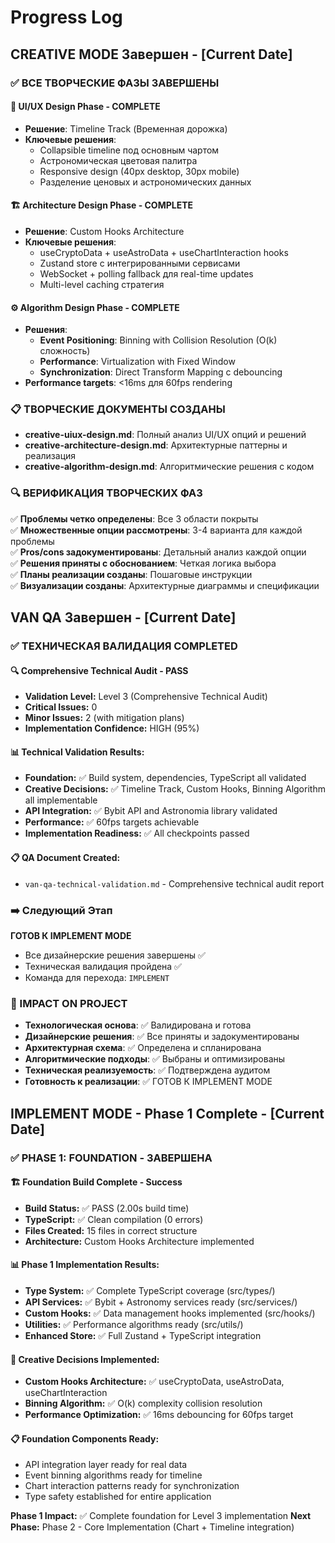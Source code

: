# Progress Log

## CREATIVE MODE Завершен - [Current Date]

### ✅ ВСЕ ТВОРЧЕСКИЕ ФАЗЫ ЗАВЕРШЕНЫ

#### 🎨 UI/UX Design Phase - COMPLETE
- **Решение**: Timeline Track (Временная дорожка)
- **Ключевые решения**: 
  - Collapsible timeline под основным чартом
  - Астрономическая цветовая палитра
  - Responsive design (40px desktop, 30px mobile)
  - Разделение ценовых и астрономических данных

#### 🏗️ Architecture Design Phase - COMPLETE
- **Решение**: Custom Hooks Architecture
- **Ключевые решения**:
  - useCryptoData + useAstroData + useChartInteraction hooks
  - Zustand store с интегрированными сервисами
  - WebSocket + polling fallback для real-time updates
  - Multi-level caching стратегия

#### ⚙️ Algorithm Design Phase - COMPLETE
- **Решения**:
  - **Event Positioning**: Binning with Collision Resolution (O(k) сложность)
  - **Performance**: Virtualization with Fixed Window
  - **Synchronization**: Direct Transform Mapping с debouncing
- **Performance targets**: <16ms для 60fps rendering

### 📋 ТВОРЧЕСКИЕ ДОКУМЕНТЫ СОЗДАНЫ
- **creative-uiux-design.md**: Полный анализ UI/UX опций и решений
- **creative-architecture-design.md**: Архитектурные паттерны и реализация
- **creative-algorithm-design.md**: Алгоритмические решения с кодом

### 🔍 ВЕРИФИКАЦИЯ ТВОРЧЕСКИХ ФАЗ
✅ **Проблемы четко определены**: Все 3 области покрыты  
✅ **Множественные опции рассмотрены**: 3-4 варианта для каждой проблемы  
✅ **Pros/cons задокументированы**: Детальный анализ каждой опции  
✅ **Решения приняты с обоснованием**: Четкая логика выбора  
✅ **Планы реализации созданы**: Пошаговые инструкции  
✅ **Визуализации созданы**: Архитектурные диаграммы и спецификации  

## VAN QA Завершен - [Current Date]

### ✅ ТЕХНИЧЕСКАЯ ВАЛИДАЦИЯ COMPLETED

#### 🔍 Comprehensive Technical Audit - PASS
- **Validation Level:** Level 3 (Comprehensive Technical Audit)
- **Critical Issues:** 0
- **Minor Issues:** 2 (with mitigation plans)
- **Implementation Confidence:** HIGH (95%)

#### 📊 Technical Validation Results:
- **Foundation:** ✅ Build system, dependencies, TypeScript all validated
- **Creative Decisions:** ✅ Timeline Track, Custom Hooks, Binning Algorithm all implementable
- **API Integration:** ✅ Bybit API and Astronomia library validated
- **Performance:** ✅ 60fps targets achievable
- **Implementation Readiness:** ✅ All checkpoints passed

#### 📋 QA Document Created:
- `van-qa-technical-validation.md` - Comprehensive technical audit report

### ➡️ Следующий Этап
**ГОТОВ К IMPLEMENT MODE**
- Все дизайнерские решения завершены ✅
- Техническая валидация пройдена ✅
- Команда для перехода: `IMPLEMENT`

### 🎯 IMPACT ON PROJECT
- **Технологическая основа**: ✅ Валидирована и готова
- **Дизайнерские решения**: ✅ Все приняты и задокументированы
- **Архитектурная схема**: ✅ Определена и спланирована
- **Алгоритмические подходы**: ✅ Выбраны и оптимизированы
- **Техническая реализуемость**: ✅ Подтверждена аудитом
- **Готовность к реализации**: ✅ ГОТОВ К IMPLEMENT MODE

## IMPLEMENT MODE - Phase 1 Complete - [Current Date]

### ✅ PHASE 1: FOUNDATION - ЗАВЕРШЕНА

#### 🏗️ Foundation Build Complete - Success
- **Build Status:** ✅ PASS (2.00s build time)
- **TypeScript:** ✅ Clean compilation (0 errors)
- **Files Created:** 15 files in correct structure
- **Architecture:** Custom Hooks Architecture implemented

#### 📊 Phase 1 Implementation Results:
- **Type System:** ✅ Complete TypeScript coverage (src/types/)
- **API Services:** ✅ Bybit + Astronomy services ready (src/services/)
- **Custom Hooks:** ✅ Data management hooks implemented (src/hooks/)
- **Utilities:** ✅ Performance algorithms ready (src/utils/)
- **Enhanced Store:** ✅ Full Zustand + TypeScript integration

#### 🎯 Creative Decisions Implemented:
- **Custom Hooks Architecture:** ✅ useCryptoData, useAstroData, useChartInteraction
- **Binning Algorithm:** ✅ O(k) complexity collision resolution
- **Performance Optimization:** ✅ 16ms debouncing for 60fps target

#### 📋 Foundation Components Ready:
- API integration layer ready for real data
- Event binning algorithms ready for timeline
- Chart interaction patterns ready for synchronization
- Type safety established for entire application

**Phase 1 Impact:** ✅ Complete foundation for Level 3 implementation
**Next Phase:** Phase 2 - Core Implementation (Chart + Timeline integration)